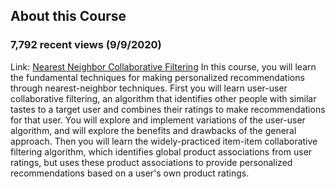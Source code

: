 ## About this Course
### 7,792 recent views (9/9/2020)  
Link: [Nearest Neighbor Collaborative Filtering](https://www.coursera.org/learn/collaborative-filtering?specialization=recommender-systems)
In this course, you will learn the fundamental techniques for making personalized recommendations through nearest-neighbor techniques. 
First you will learn user-user collaborative filtering, an algorithm that identifies other people with similar tastes to a target user and combines their ratings to make 
recommendations for that user. You will explore and implement variations of the user-user algorithm, and will explore the benefits and drawbacks of the general approach. 
Then you will learn the widely-practiced item-item collaborative filtering algorithm, which identifies global product associations from user ratings, but uses these product 
associations to provide personalized recommendations based on a user's own product ratings.
